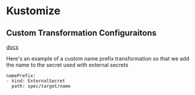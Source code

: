 # Kustomize

## Custom Transformation Configuraitons

[docs](https://github.com/kubernetes-sigs/kustomize/blob/master/examples/transformerconfigs/README.md)

Here's an example of a custom name prefix transformation so that we add the name to
the secret used with external secrets

```
namePrefix: 
- kind: ExternalSecret
  path: spec/target/name
```
